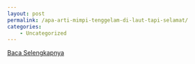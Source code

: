 ```yaml
---
layout: post
permalink: /apa-arti-mimpi-tenggelam-di-laut-tapi-selamat/
categories:
    - Uncategorized
---
```


[Baca Selengkapnya](/09)